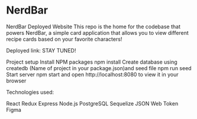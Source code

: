 # NerdBar


NerdBar Deployed Website
This repo is the home for the codebase that powers NerdBar, a simple card application that allows you to view different recipe cards based on your favorite characters!

Deployed link: STAY TUNED!

Project setup
Install NPM packages npm install
Create database using createdb (Name of project in your package.json)and seed file npm run seed
Start server npm start and open http://localhost:8080 to view it in your browser

Technologies used:

React
Redux
Express
Node.js
PostgreSQL
Sequelize
JSON Web Token
Figma

